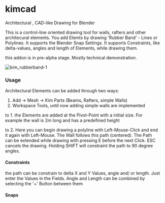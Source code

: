 # kimcad
Architectural , CAD-like Drawing for Blender

This is a control-line oriented drawing tool for walls, rafters and other architecural elements. You add Elemts by drawing 'Rubber Band' - Lines or Polylines. It supports the Blender Snap Settings.
It supports Constraints, like delta-values, angles and length of Elements, while drawing them.

this addon is in pre-alpha stage. Mostly technical demonstration.

![kim_rubberband-1](https://user-images.githubusercontent.com/130235043/230829473-55296643-305e-4eb2-8875-4ca57dce9603.jpg)


### Usage
Architectural Elements can be added through two ways: 
1. Add -> Mesh -> Kim Parts (Beams, Rafters, simple Walls)
2. Workspace Tools, until now adding simple walls are implemented

to 1. the Elements are added at the Pivot-Point with a initial size. For example the wall is 2m long and has a predefined height

to 2.
Here you can begin drawing a polyline with Left-Mouse-Click and end it again with Left-Mouse. The Wall follows this path (centered). The Path can be extended while drawing with pressing E before the next Click. ESC cancels the drawing.
Holding SHIFT will constraint the path to 90 degree angles.

#### Constraints
the path can be constrain to delta X and Y Values, angle and/ or length. Just enter the Values in the Fields. Angle and Length can be combined by selecting the '+' Button between them

#### Snaps
